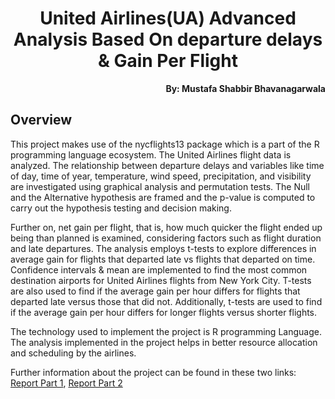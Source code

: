<h1 align="center">United Airlines(UA) Advanced Analysis Based On departure delays & Gain Per Flight</h1>

<p align="right"><b>By: Mustafa Shabbir Bhavanagarwala</b></p>

## Overview
<p>This project makes use of the nycflights13 package which is a part of the R programming language ecosystem. The United Airlines flight data is analyzed. The relationship between departure delays and variables like time of day, time of year, temperature, wind speed, precipitation, and visibility are investigated using graphical analysis and permutation tests. The Null and the Alternative hypothesis are framed and the p-value is computed to carry out the hypothesis testing and decision making. </p>

<p>Further on, net gain per flight, that is, how much 
quicker the flight ended up being than planned is examined, considering factors such as flight duration and late departures. The analysis employs t-tests to explore differences in average gain for flights that departed late vs flights that departed on time.  Confidence intervals & mean are implemented to find the most common destination airports for United Airlines flights from New York City. T-tests are also used to find if the average gain per hour differs for flights that departed late versus those that did 
not. Additionally, t-tests are used to find if the average gain per hour differs for longer flights versus shorter flights.</p>

<p>The technology used to implement the project is R programming Language. The analysis implemented in the project helps in better resource allocation and scheduling by the airlines.</p>

<p>

Further information about the project can be found in these two links: [Report Part 1](P1_UA_DepartureDelaysStudy/Report.pdf), [Report Part 2](P2_UA_AnalysisOnGainPerFlight/Report.pdf)

</p>


